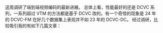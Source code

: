 这周调研了端到端视频编码的最新进展。
总体上看，性能最好的还是 DCVC 系列，一系列超过 VTM 的方法都是基于 DCVC 改的。有一个奇怪的现象是 24 年的 DCVC-FM 在好几个数据集上表现并不如 23 年的 DCVC-DC。
经过调研，比较吸引我的有如下几篇文章：
